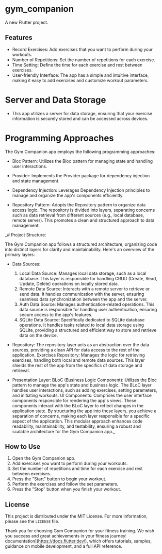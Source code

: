 # gym_companion

A new Flutter project.

## Features

- Record Exercises: Add exercises that you want to perform during your workouts.
- Number of Repetitions: Set the number of repetitions for each exercise.
- Time Setting: Define the time for each exercise and rest between exercises.
- User-friendly Interface: The app has a simple and intuitive interface, making it easy to add
  exercises and customize workout parameters.

# Server and Data Storage

- This app utilizes a server for data storage, ensuring that your exercise information is securely
  stored and can be accessed across devices.

# Programming Approaches

The Gym Companion app employs the following programming approaches:

- Bloc Pattern: Utilizes the Bloc pattern for managing state and handling user interactions.

- Provider: Implements the Provider package for dependency injection and state management.

- Dependency Injection: Leverages Dependency Injection principles to manage and organize the app's
  components efficiently.

- Repository Pattern: Adopts the Repository pattern to organize data access logic. The repository is
  divided into layers, separating concerns such as data retrieval from different sources (e.g.,
  local database, remote server). This promotes a clean and structured approach to data management.

_# Project Structure:

The Gym Companion app follows a structured architecture, organizing code into distinct layers for
clarity and maintainability. Here's an overview of the primary layers:

- Data Sources:
    1. Local Data Source: Manages local data storage, such as a local database. This layer is
       responsible
       for handling CRUD (Create, Read, Update, Delete) operations on locally stored data.
    2. Remote Data Source: Interacts with a remote server to retrieve or send data. It handles
       communication with the server, ensuring seamless data synchronization between the app and the
       server.
    3. Auth Data Source: Manages authentication-related operations. This data source is responsible
       for handling user authentication, ensuring secure access to the app's features.
    4. SQLite Data Source: Specifically dedicated to SQLite database operations. It handles tasks
       related to local data storage using SQLite, providing a structured and efficient way to store
       and retrieve data on the device.

- Repository:
  The repository layer acts as an abstraction over the data sources, providing a clean API for data
  access to the rest of the application.
  Exercises Repository: Manages the logic for retrieving exercises, handling both local and remote
  data sources. This layer shields the rest of the app from the specifics of data storage and
  retrieval.

- Presentation Layer:
  BLoC (Business Logic Component): Utilizes the Bloc pattern to manage the app's state and
  business
  logic. The BLoC layer handles user interactions, such as adding exercises, setting parameters,
  and
  initiating workouts.
  UI Components: Comprises the user interface components responsible for rendering the app's
  views.
  These components interact with the BLoC layer to reflect changes in the application state.
  By structuring the app into these layers, you achieve a separation of concerns, making each
  layer
  responsible for a specific aspect of the application. This modular approach enhances code
  readability, maintainability, and testability, ensuring a robust and scalable architecture for
  the
  Gym Companion app._

## How to Use

1. Open the Gym Companion app.
2. Add exercises you want to perform during your workouts.
3. Set the number of repetitions and time for each exercise and rest between exercises.
4. Press the "Start" button to begin your workout.
5. Perform the exercises and follow the set parameters.
6. Press the "Stop" button when you finish your workout.

## License

This project is distributed under the MIT License. For more information, please see the `LICENSE`
file.

Thank you for choosing Gym Companion for your fitness training. We wish you success and great
achievements in your fitness journey!
documentation](https://docs.flutter.dev/), which offers tutorials,
samples, guidance on mobile development, and a full API reference.
